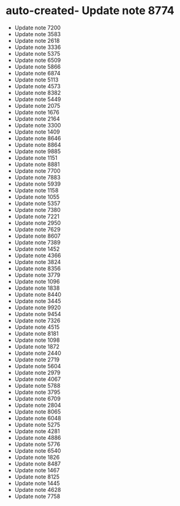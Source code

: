 # auto-created- Update note 8774
- Update note 7200
- Update note 3583
- Update note 2618
- Update note 3336
- Update note 5375
- Update note 6509
- Update note 5866
- Update note 6874
- Update note 5113
- Update note 4573
- Update note 8382
- Update note 5449
- Update note 2075
- Update note 1676
- Update note 2164
- Update note 3300
- Update note 1409
- Update note 8646
- Update note 8864
- Update note 9885
- Update note 1151
- Update note 8881
- Update note 7700
- Update note 7883
- Update note 5939
- Update note 1158
- Update note 1055
- Update note 5357
- Update note 7380
- Update note 7221
- Update note 2950
- Update note 7629
- Update note 8607
- Update note 7389
- Update note 1452
- Update note 4366
- Update note 3824
- Update note 8356
- Update note 3779
- Update note 1096
- Update note 1838
- Update note 8440
- Update note 3445
- Update note 9920
- Update note 9454
- Update note 7326
- Update note 4515
- Update note 8181
- Update note 1098
- Update note 1872
- Update note 2440
- Update note 2719
- Update note 5604
- Update note 2979
- Update note 4067
- Update note 5788
- Update note 3795
- Update note 6709
- Update note 2804
- Update note 8065
- Update note 6048
- Update note 5275
- Update note 4281
- Update note 4886
- Update note 5776
- Update note 6540
- Update note 1826
- Update note 8487
- Update note 1467
- Update note 8125
- Update note 1445
- Update note 4628
- Update note 7758
